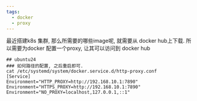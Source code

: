```yaml
---
tags:
  - docker
  - proxy
---
```


最近搭建k8s 集群, 那么所需要的哪些image呢, 就需要从 docker hub上下载. 
所以需要为docker 配置一个proxy, 让其可以访问到 docker hub

```shell
## ubuntu24
### 如何路径的配置, 之后重启即可.
cat /etc/systemd/system/docker.service.d/http-proxy.conf 
[Service]
Environment="HTTP_PROXY=http://192.168.10.1:7890"
Environment="HTTPS_PROXY=http://192.168.10.1:7890"
Environment="NO_PROXY=localhost,127.0.0.1,::1"

```





